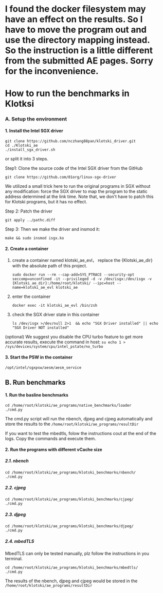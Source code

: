 # I found the docker filesystem may have an effect on the results. So I have to move the program out and use the directory mapping instead. So the instruction is a little different from the submitted AE pages. Sorry for the inconvenience.
# How to run the benchmarks in Klotksi
### A. Setup the environment
#### 1. Install the Intel SGX driver
```
git clone https://github.com/nczhang88pan/klotski_driver.git
cd ./Klotski_ae
./install_sgx_driver.sh
```

or split it into 3 steps.

Step1: Clone the source code of the Intel SGX driver from the GitHub
```
git clone https://github.com/01org/linux-sgx-driver
```
We utilized a small trick here to run the original programs in SGX without any modification: force the SGX driver to map the program to the static address determined at the link time. Note that, we don't have to patch this for Klotski programs, but it has no effect.

Step 2: Patch the driver
```
git apply ../pathc.diff
```
Step 3: Then we make the driver and insmod it:
```
make && sudo insmod isgx.ko
```

#### 2. Create a container
1. create a container named klotski_ae_evl， replace the {Klotski_ae_dir} with the absolute path of this project.
	```
	sudo docker run --rm --cap-add=SYS_PTRACE --security-opt seccomp=unconfined -it --privileged -d -v /dev/isgx:/dev/isgx -v {Klotski_ae_dir}:/home/root/klotski/ --ipc=host --name=klotski_ae_evl klotski_ae
	```
2. enter the container
	```
    docker exec -it klotski_ae_evl /bin/zsh
    ```
3. check the SGX driver state in this container
	```
    ls /dev/isgx >/dev/null 2>1  && echo "SGX Driver installed" || echo "SGX Driver NOT installed"
    ```

(optional) We suggest you disable the CPU turbo feature to get more accurate results, execute the command in host:
	```
    su
    echo 1 > /sys/devices/system/cpu/intel_pstate/no_turbo
    ```

#### 3. Start the PSW in the container
```
/opt/intel/sgxpsw/aesm/aesm_service
```
	
## B.  Run benchmarks
#### 1. Run the basline benchmarks
```
cd /home/root/klotski/ae_programs/native_benchmarks/loader
./cmd.py
```
The cmd.py script will run the nbench, djpeg and cjpeg automatically and store the results to the `/home/root/klotski/ae_programs/resultDir`

If you want to test the mbedtls, folow the instructions cout at the end of the logs. Copy the commands and execute them.

#### 2. Run the programs with different vCache size
##### 2.1. nbench
```
cd /home/root/klotski/ae_programs/klotski_benchmarks/nbench/
./cmd.py
```

##### 2.2. cjpeg
```
cd /home/root/klotski/ae_programs/klotski_benchmarks/cjpeg/
./cmd.py
```

##### 2.3. djpeg
```
cd /home/root/klotski/ae_programs/klotski_benchmarks/djpeg/
./cmd.py
```

##### 2.4. mbedTLS
MbedTLS can only be tested manually, plz follow the instructions in you terminal.
```
cd /home/root/klotski/ae_programs/klotski_benchmarks/mbedtls/
./cmd.py
```

The results of the nbench, djpeg and cjpeg would be stored in the `/home/root/klotski/ae_programs/resultDir`
